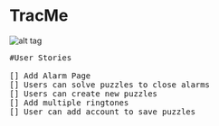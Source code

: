 # TracMe

![alt tag](https://github.com/andreiyugurau/Alarm-Clock/blob/master/FsNHM99.jpg)



<pre>
#User Stories

[] Add Alarm Page
[] Users can solve puzzles to close alarms
[] Users can create new puzzles
[] Add multiple ringtones
[] User can add account to save puzzles
</pre>
